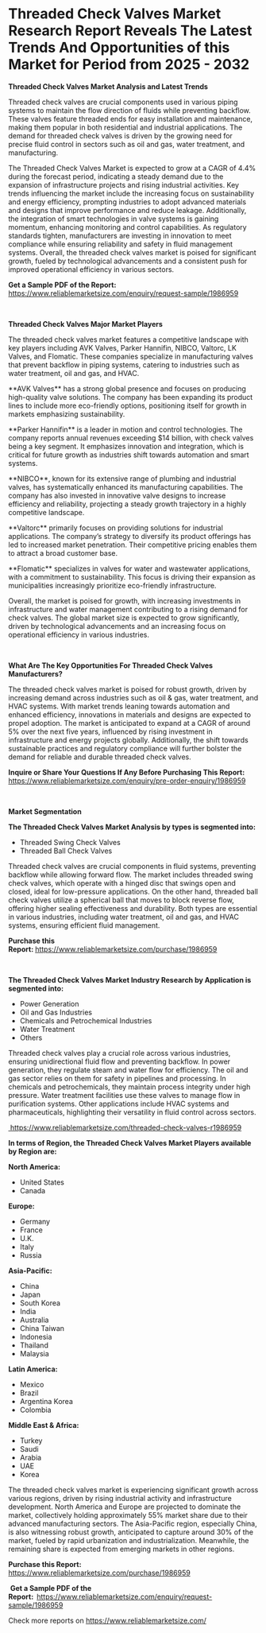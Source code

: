<p><h1>Threaded Check Valves Market Research Report Reveals The Latest Trends And Opportunities of this Market for Period from 2025 - 2032</h1></p><p><strong>Threaded Check Valves Market Analysis and Latest Trends</strong></p>
<p><p>Threaded check valves are crucial components used in various piping systems to maintain the flow direction of fluids while preventing backflow. These valves feature threaded ends for easy installation and maintenance, making them popular in both residential and industrial applications. The demand for threaded check valves is driven by the growing need for precise fluid control in sectors such as oil and gas, water treatment, and manufacturing.</p><p>The Threaded Check Valves Market is expected to grow at a CAGR of 4.4% during the forecast period, indicating a steady demand due to the expansion of infrastructure projects and rising industrial activities. Key trends influencing the market include the increasing focus on sustainability and energy efficiency, prompting industries to adopt advanced materials and designs that improve performance and reduce leakage. Additionally, the integration of smart technologies in valve systems is gaining momentum, enhancing monitoring and control capabilities. As regulatory standards tighten, manufacturers are investing in innovation to meet compliance while ensuring reliability and safety in fluid management systems. Overall, the threaded check valves market is poised for significant growth, fueled by technological advancements and a consistent push for improved operational efficiency in various sectors.</p></p>
<p><strong>Get a Sample PDF of the Report:&nbsp;</strong> <a href="https://www.reliablemarketsize.com/enquiry/request-sample/1986959?utm_campaign=2744&utm_medium=2&utm_source=Github&utm_content=ia&utm_term=10042025&utm_id=threaded-check-valves">https://www.reliablemarketsize.com/enquiry/request-sample/1986959</a></p>
<p>&nbsp;</p>
<p><strong>Threaded Check Valves Major Market Players</strong></p>
<p><p>The threaded check valves market features a competitive landscape with key players including AVK Valves, Parker Hannifin, NIBCO, Valtorc, LK Valves, and Flomatic. These companies specialize in manufacturing valves that prevent backflow in piping systems, catering to industries such as water treatment, oil and gas, and HVAC.</p><p>**AVK Valves** has a strong global presence and focuses on producing high-quality valve solutions. The company has been expanding its product lines to include more eco-friendly options, positioning itself for growth in markets emphasizing sustainability. </p><p>**Parker Hannifin** is a leader in motion and control technologies. The company reports annual revenues exceeding $14 billion, with check valves being a key segment. It emphasizes innovation and integration, which is critical for future growth as industries shift towards automation and smart systems.</p><p>**NIBCO**, known for its extensive range of plumbing and industrial valves, has systematically enhanced its manufacturing capabilities. The company has also invested in innovative valve designs to increase efficiency and reliability, projecting a steady growth trajectory in a highly competitive landscape.</p><p>**Valtorc** primarily focuses on providing solutions for industrial applications. The company’s strategy to diversify its product offerings has led to increased market penetration. Their competitive pricing enables them to attract a broad customer base.</p><p>**Flomatic** specializes in valves for water and wastewater applications, with a commitment to sustainability. This focus is driving their expansion as municipalities increasingly prioritize eco-friendly infrastructure.</p><p>Overall, the market is poised for growth, with increasing investments in infrastructure and water management contributing to a rising demand for check valves. The global market size is expected to grow significantly, driven by technological advancements and an increasing focus on operational efficiency in various industries.</p></p>
<p>&nbsp;</p>
<p><strong>What Are The Key Opportunities For Threaded Check Valves Manufacturers?</strong></p>
<p><p>The threaded check valves market is poised for robust growth, driven by increasing demand across industries such as oil & gas, water treatment, and HVAC systems. With market trends leaning towards automation and enhanced efficiency, innovations in materials and designs are expected to propel adoption. The market is anticipated to expand at a CAGR of around 5% over the next five years, influenced by rising investment in infrastructure and energy projects globally. Additionally, the shift towards sustainable practices and regulatory compliance will further bolster the demand for reliable and durable threaded check valves.</p></p>
<p><strong>Inquire or Share Your Questions If Any Before Purchasing This Report:</strong> <a href="https://www.reliablemarketsize.com/enquiry/pre-order-enquiry/1986959?utm_campaign=2744&utm_medium=2&utm_source=Github&utm_content=ia&utm_term=10042025&utm_id=threaded-check-valves">https://www.reliablemarketsize.com/enquiry/pre-order-enquiry/1986959</a></p>
<p>&nbsp;</p>
<p><strong>Market Segmentation</strong></p>
<p><strong>The Threaded Check Valves Market Analysis by types is segmented into:</strong></p>
<p><ul><li>Threaded Swing Check Valves</li><li>Threaded Ball Check Valves</li></ul></p>
<p><p>Threaded check valves are crucial components in fluid systems, preventing backflow while allowing forward flow. The market includes threaded swing check valves, which operate with a hinged disc that swings open and closed, ideal for low-pressure applications. On the other hand, threaded ball check valves utilize a spherical ball that moves to block reverse flow, offering higher sealing effectiveness and durability. Both types are essential in various industries, including water treatment, oil and gas, and HVAC systems, ensuring efficient fluid management.</p></p>
<p><strong>Purchase this Report:&nbsp;</strong><a href="https://www.reliablemarketsize.com/purchase/1986959?utm_campaign=2744&utm_medium=2&utm_source=Github&utm_content=ia&utm_term=10042025&utm_id=threaded-check-valves">https://www.reliablemarketsize.com/purchase/1986959</a></p>
<p>&nbsp;</p>
<p><strong>The Threaded Check Valves Market Industry Research by Application is segmented into:</strong></p>
<p><ul><li>Power Generation</li><li>Oil and Gas Industries</li><li>Chemicals and Petrochemical Industries</li><li>Water Treatment</li><li>Others</li></ul></p>
<p><p>Threaded check valves play a crucial role across various industries, ensuring unidirectional fluid flow and preventing backflow. In power generation, they regulate steam and water flow for efficiency. The oil and gas sector relies on them for safety in pipelines and processing. In chemicals and petrochemicals, they maintain process integrity under high pressure. Water treatment facilities use these valves to manage flow in purification systems. Other applications include HVAC systems and pharmaceuticals, highlighting their versatility in fluid control across sectors.</p></p>
<p><a href="https://www.reliablemarketsize.com/threaded-check-valves-r1986959?utm_campaign=2744&utm_medium=2&utm_source=Github&utm_content=ia&utm_term=10042025&utm_id=threaded-check-valves">&nbsp;https://www.reliablemarketsize.com/threaded-check-valves-r1986959</a></p>
<p><strong>In terms of Region, the Threaded Check Valves Market Players available by Region are:</strong></p>
<p>
    <p> <strong> North America: </strong>
        <ul>
            <li>United States</li>
            <li>Canada</li>
        </ul>
        </p> 
    <p> <strong> Europe: </strong>
        <ul>
            <li>Germany</li>
            <li>France</li>
            <li>U.K.</li>
            <li>Italy</li>
            <li>Russia</li>
        </ul>
        </p> 
    <p> <strong> Asia-Pacific: </strong>
        <ul>
            <li>China</li>
            <li>Japan</li>
            <li>South Korea</li>
            <li>India</li>
            <li>Australia</li>
            <li>China Taiwan</li>
            <li>Indonesia</li>
            <li>Thailand</li>
            <li>Malaysia</li>
        </ul>
        </p> 
    <p> <strong> Latin America: </strong>
        <ul>
            <li>Mexico</li>
            <li>Brazil</li>
            <li>Argentina Korea</li>
            <li>Colombia</li>
        </ul>
        </p> 
    <p> <strong> Middle East & Africa: </strong>
        <ul>
            <li>Turkey</li>
            <li>Saudi</li>
            <li>Arabia</li>
            <li>UAE</li>
            <li>Korea</li>
        </ul>
    </p>
    </p>
<p><p>The threaded check valves market is experiencing significant growth across various regions, driven by rising industrial activity and infrastructure development. North America and Europe are projected to dominate the market, collectively holding approximately 55% market share due to their advanced manufacturing sectors. The Asia-Pacific region, especially China, is also witnessing robust growth, anticipated to capture around 30% of the market, fueled by rapid urbanization and industrialization. Meanwhile, the remaining share is expected from emerging markets in other regions.</p></p>
<p><strong>Purchase this Report: </strong><a href="https://www.reliablemarketsize.com/purchase/1986959?utm_campaign=2744&utm_medium=2&utm_source=Github&utm_content=ia&utm_term=10042025&utm_id=threaded-check-valves">https://www.reliablemarketsize.com/purchase/1986959</a></p>
<p>&nbsp;<strong>Get a Sample PDF of the Report:&nbsp;&nbsp;</strong><a href="https://www.reliablemarketsize.com/enquiry/request-sample/1986959?utm_campaign=2744&utm_medium=2&utm_source=Github&utm_content=ia&utm_term=10042025&utm_id=threaded-check-valves">https://www.reliablemarketsize.com/enquiry/request-sample/1986959</a></p>
<p><strong></strong></p>
<p>Check more reports on <a href="https://www.reliablemarketsize.com/?utm_campaign=2744&utm_medium=2&utm_source=Github&utm_content=ia&utm_term=10042025&utm_id=threaded-check-valves">https://www.reliablemarketsize.com/</a></p>
